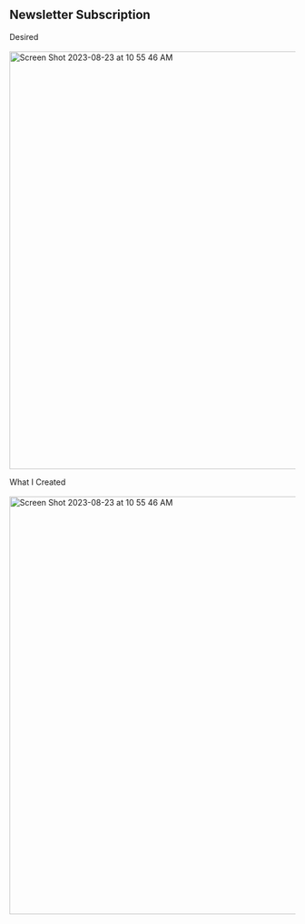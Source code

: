 ## Newsletter Subscription

Desired<br><br>
<img width="735" alt="Screen Shot 2023-08-23 at 10 55 46 AM" src="https://github.com/eobcre/newsletter-subscription/assets/88697509/4dd3b145-e1e2-4f85-b02d-919b37b765df">

What I Created<br><br>
<img width="735" alt="Screen Shot 2023-08-23 at 10 55 46 AM" src="https://github.com/eobcre/newsletter-subscription/assets/88697509/ed945780-efee-4af2-b20f-33f85c31169c">
